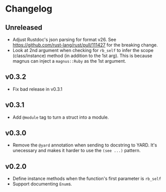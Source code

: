 # Changelog

## Unreleased

- Adjust Rustdoc's json parsing for format v26.
  See https://github.com/rust-lang/rust/pull/111427 for the breaking change.
- Look at 2nd argument when checking for `rb_self` to infer the scope
  (class/instance) method (in addition to the 1st arg).
  This is because magnus can inject a `magnus::Ruby` as the 1st argument.

## v0.3.2

- Fix bad release in v0.3.1

## v0.3.1

- Add `@module` tag to turn a struct into a module.

## v0.3.0

- Remove the `@yard` annotation when sending to docstring to YARD.
  It's unecessary and makes it harder to use the `(see ...)` pattern.

## v0.2.0

- Define instance methods when the function's first parameter is `rb_self`
- Support documenting `Enum`s.
